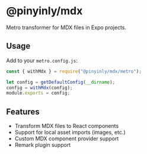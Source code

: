 # @pinyinly/mdx

Metro transformer for MDX files in Expo projects.

## Usage

Add to your `metro.config.js`:

```javascript
const { withMdx } = require("@pinyinly/mdx/metro");

let config = getDefaultConfig(__dirname);
config = withMdx(config);
module.exports = config;
```

## Features

- Transform MDX files to React components
- Support for local asset imports (images, etc.)
- Custom MDX component provider support
- Remark plugin support
